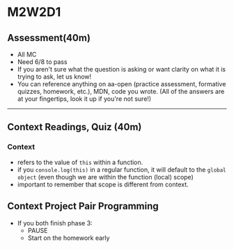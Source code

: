 # M2W2D1

## Assessment(40m)

- All MC
- Need 6/8 to pass
- If you aren't sure what the question is asking or want clarity on what it is trying to ask, let us know!
- You can reference anything on aa-open (practice assessment, formative quizzes, homework, etc.), MDN, code you wrote. (All of the answers are at your fingertips, look it up if you're not sure!)

---

## Context Readings, Quiz (40m)

### Context

- refers to the value of `this` within a function.
- if you `console.log(this)` in a regular function, it will default to the `global object` (even though we are within the function (local) scope)
- important to remember that scope is different from context.

## Context Project Pair Programming

- If you both finish phase 3:
  - PAUSE
  - Start on the homework early
